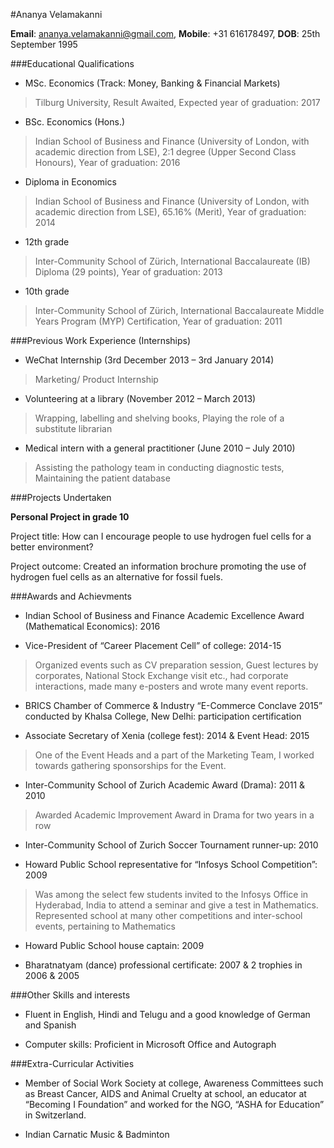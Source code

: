 #Ananya Velamakanni

**Email**: <ananya.velamakanni@gmail.com>, **Mobile**: +31 616178497, **DOB**: 25th September 1995

###Educational Qualifications

* MSc. Economics (Track: Money, Banking & Financial Markets) 

>Tilburg University, Result Awaited, Expected year of graduation: 2017

* BSc. Economics (Hons.)

>Indian School of Business and Finance (University of London, with academic direction from LSE), 2:1 degree (Upper Second Class Honours), Year of graduation: 2016

* Diploma in Economics

>Indian School of Business and Finance (University of London, with academic direction from LSE), 65.16% (Merit), Year of graduation: 2014

* 12th grade 

>Inter-Community School of Zürich, International Baccalaureate (IB) Diploma (29 points), Year of graduation: 2013

* 10th grade 

>Inter-Community School of Zürich, International Baccalaureate Middle Years Program (MYP) Certification, Year of graduation: 2011

###Previous Work Experience (Internships)

* WeChat Internship (3rd December 2013 – 3rd January 2014)
>Marketing/ Product Internship

* Volunteering at a library	(November 2012 – March 2013)
>Wrapping, labelling and shelving books, Playing the role of a substitute librarian 

* Medical intern with a general practitioner	(June 2010 – July 2010)
>Assisting the pathology team in conducting diagnostic tests, Maintaining the patient database	

###Projects Undertaken

**Personal Project in grade 10**

Project title: How can I encourage people to use hydrogen fuel cells for a better environment?

Project outcome: Created an information brochure promoting the use of hydrogen fuel cells as an alternative for fossil fuels.

###Awards and Achievments

* Indian School of Business and Finance Academic Excellence Award (Mathematical Economics): 2016

* Vice-President of “Career Placement Cell” of college: 2014-15
>Organized events such as CV preparation session, Guest lectures by corporates, National Stock Exchange visit etc., had corporate interactions, made many e-posters and wrote many event reports. 

* BRICS Chamber of Commerce & Industry “E-Commerce Conclave 2015” conducted by Khalsa College, New Delhi: participation certification 

* Associate Secretary of Xenia (college fest): 2014 & Event Head: 2015
>One of the Event Heads and a part of the Marketing Team, I worked towards gathering sponsorships for the Event.

* Inter-Community School of Zurich Academic Award (Drama): 2011 & 2010
>Awarded Academic Improvement Award in Drama for two years in a row

* Inter-Community School of Zurich Soccer Tournament runner-up: 2010

* Howard Public School representative for “Infosys School Competition”: 2009
>Was among the select few students invited to the Infosys Office in Hyderabad, India to attend a seminar and give a test in Mathematics. Represented school at many other competitions and inter-school events, pertaining to Mathematics

* Howard Public School house captain: 2009

* Bharatnatyam (dance) professional certificate: 2007 & 2 trophies in 2006 & 2005

###Other Skills and interests

* Fluent in English, Hindi and Telugu and a good knowledge of German and Spanish

* Computer skills: Proficient in Microsoft Office and Autograph 

###Extra-Curricular Activities

* Member of Social Work Society at college, Awareness Committees such as Breast Cancer, AIDS and Animal Cruelty at school, an educator at “Becoming I Foundation” and worked for the NGO, “ASHA for Education” in Switzerland.

* Indian Carnatic Music & Badminton





